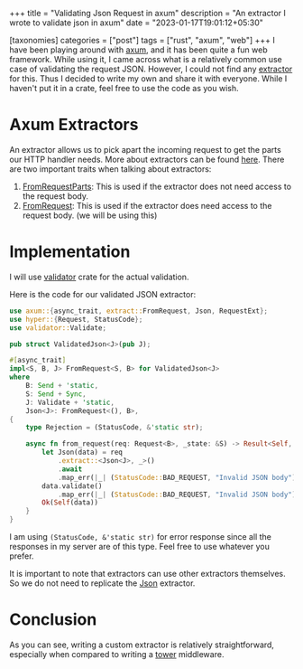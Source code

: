 +++
title = "Validating Json Request in axum"
description = "An extractor I wrote to validate json in axum"
date = "2023-01-17T19:01:12+05:30"

[taxonomies]
categories = ["post"]
tags = ["rust", "axum", "web"]
+++
I have been playing around with [axum](https://docs.rs/axum/latest/axum/index.html), and it has been quite a fun web framework. While using it, I came across what is a relatively common use case of validating the request JSON. However, I could not find any [extractor](https://docs.rs/axum/latest/axum/index.html#extractors) for this. Thus I decided to write my own and share it with everyone. While I haven't put it in a crate, feel free to use the code as you wish.

<!-- more -->

# Axum Extractors
An extractor allows us to pick apart the incoming request to get the parts our HTTP handler needs. More about extractors can be found [here](https://docs.rs/axum/latest/axum/extract/index.html). There are two important traits when talking about extractors:
1. [FromRequestParts](https://docs.rs/axum/latest/axum/extract/trait.FromRequestParts.html): This is used if the extractor does not need access to the request body.
2. [FromRequest](https://docs.rs/axum/latest/axum/extract/trait.FromRequest.html): This is used if the extractor does need access to the request body. (we will be using this)

# Implementation
I will use [validator](https://crates.io/crates/validator) crate for the actual validation.

Here is the code for our validated JSON extractor:
```rust
use axum::{async_trait, extract::FromRequest, Json, RequestExt};
use hyper::{Request, StatusCode};
use validator::Validate;

pub struct ValidatedJson<J>(pub J);

#[async_trait]
impl<S, B, J> FromRequest<S, B> for ValidatedJson<J>
where
    B: Send + 'static,
    S: Send + Sync,
    J: Validate + 'static,
    Json<J>: FromRequest<(), B>,
{
    type Rejection = (StatusCode, &'static str);

    async fn from_request(req: Request<B>, _state: &S) -> Result<Self, Self::Rejection> {
        let Json(data) = req
            .extract::<Json<J>, _>()
            .await
            .map_err(|_| (StatusCode::BAD_REQUEST, "Invalid JSON body"))?;
        data.validate()
            .map_err(|_| (StatusCode::BAD_REQUEST, "Invalid JSON body"))?;
        Ok(Self(data))
    }
}
```

I am using `(StatusCode, &'static str)` for error response since all the responses in my server are of this type. Feel free to use whatever you prefer.

It is important to note that extractors can use other extractors themselves. So we do not need to replicate the [Json](https://docs.rs/axum/latest/axum/struct.Json.html) extractor.

# Conclusion
As you can see, writing a custom extractor is relatively straightforward, especially when compared to writing a [tower](https://crates.io/crates/tower) middleware.
